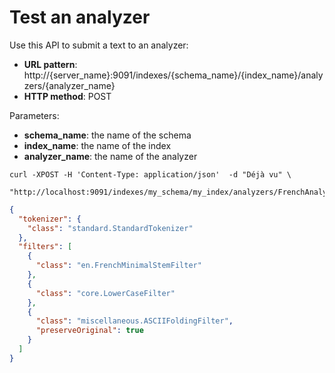 # Test an analyzer

Use this API to submit a text to an analyzer:

* **URL pattern**: http://{server_name}:9091/indexes/{schema_name}/{index_name}/analyzers/{analyzer_name}
* **HTTP method**: POST

Parameters:

* **schema_name**: the name of the schema
* **index_name**: the name of the index
* **analyzer_name**: the name of the analyzer

```shell
curl -XPOST -H 'Content-Type: application/json'  -d "Déjà vu" \
    "http://localhost:9091/indexes/my_schema/my_index/analyzers/FrenchAnalyzer"
```



```json
{
  "tokenizer": {
    "class": "standard.StandardTokenizer"
  },
  "filters": [
    {
      "class": "en.FrenchMinimalStemFilter"
    },
    {
      "class": "core.LowerCaseFilter"
    },
    {
      "class": "miscellaneous.ASCIIFoldingFilter",
      "preserveOriginal": true
    }
  ]
}
```
